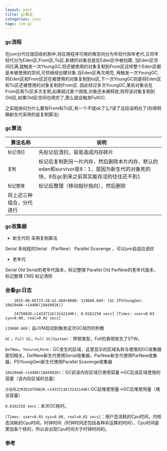 ```yaml
---
layout: post
title: gc算法
categories: java
tags: jvm gc
---
```







### gc流程 

在jvm分代垃圾回收机制中,将应用程序可用的堆空间分为年轻代和年老代,又将年轻代分为Eden区,From区,To区.新建的对象总是在Eden区中被创建,
当Eden区空间已满,就触发一次YoungGC,将还被使用的对象复制到From区这样整个Eden区都是未被使用的空间,可供继续创建对象.当Eden区再次用完,
再触发一次YoungGC,将Eden区和From区还在被使用的对象复制到to区,下一次YoungGC则是将Eden区和To区还被使用的对象复制到From区.
因此经过多次YoungGC,某些对象会在From区和To区多次复制,如果超过某个阈值,对象还未被释放,则将该对象复制到Old区,如果Old区空间也用完了,那么就会触发FullGC.

之前就纳闷为什么要有From和To区,有一个不就ok了么?读了这段话明白了(你得明确新生代采用的是复制算法)

### gc算法 

|算法名称|　说明|
|--|--|
|`标记清扫` |先标记后清扫，容易造成内存碎片|
|`复制` |标记后复制到另一片内存，然后删除本片内存，默认的eden和survivor是8：1，是因为新生代的对象死的快，8在gc到来之前其实能存活的往往还不到1|
|`标记整理`|标记后整理（移动指针指向），然后删除|
|将上述三种组合，分代进行||

### gc收集器 

*  新生代的 采用复制算法

Serial
多线程的Serial （ParNew）
Parallel  Scavenge ，可以jvm自适应调优

*  老年代

Serial Old   Serial的老年代版本，标记整理
Parallel Old  ParNew的老年代版本，标记整理
CMS 标记清除

### 会看gc日志 

        2015-08-05T23:28:42.468+0800: 119660.669: [GC [PSYoungGen: 1042944K->1440K(1044992K)]

        2475082K->1433711K(3142144K), 0.0162150 secs] [Times: user=0.03 sys=0.00, real=0.02 secs]

`119660.669`：自JVM启动到触发这次GC经历的秒数

`GC` ，`Full GC`，`Full GC(System)`：停顿类型，Full的表明发生了STW。

`DefNew`，`Tenured`,`Perm`：GC发生的区域，这里显示的区域名称与使用的GC收集器密切相关。DefNew新生代使用Serial收集器，ParNew新生代使用ParNew收集器，PSYoungGen新生代使用Parallel Scavenge收集器

`1042944K->1440K(1044992K)`：GC前该内存区域已使用容量->GC后该区域使用的容量（该内存区域的总量）

`方括号之外的2475082K->1433711K(3142144K)`:GC前堆使用量->GC后堆使用量（堆总容量）

`0.0162150 secs`：本次GC耗时。

`[Times: user=0.03 sys=0.00, real=0.02 secs]`：用户态消耗的Cpu时间，内核态消耗的Cpu时间，时钟时间（时钟时间还包括各种非运算的时间），Cpu时间是累加各个核的，所以会出现Cpu时间大于时钟时间的。

### 参考
